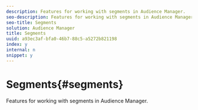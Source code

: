 ```yaml
---
description: Features for working with segments in Audience Manager.
seo-description: Features for working with segments in Audience Manager.
seo-title: Segments
solution: Audience Manager
title: Segments
uuid: a93ec3af-bfa0-46b7-88c5-a5272b821198
index: y
internal: n
snippet: y
---
```


# Segments{#segments}

Features for working with segments in Audience Manager.

